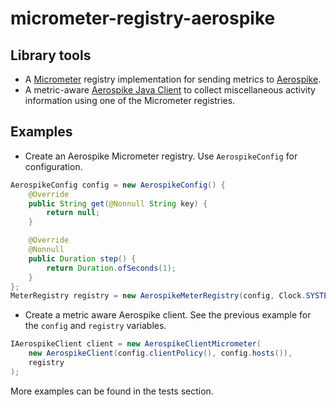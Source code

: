 # micrometer-registry-aerospike

## Library tools
* A [Micrometer](https://micrometer.io/) registry implementation for sending metrics to [Aerospike](https://aerospike.com/).
* A metric-aware [Aerospike Java Client](https://github.com/aerospike/aerospike-client-java) to collect miscellaneous activity information using one of the Micrometer registries.

## Examples
* Create an Aerospike Micrometer registry. Use `AerospikeConfig` for configuration.
```java
AerospikeConfig config = new AerospikeConfig() {
    @Override
    public String get(@Nonnull String key) {
        return null;
    }

    @Override
    @Nonnull
    public Duration step() {
        return Duration.ofSeconds(1);
    }
};
MeterRegistry registry = new AerospikeMeterRegistry(config, Clock.SYSTEM);
```

* Create a metric aware Aerospike client. See the previous example for the `config` and `registry` variables.
```java
IAerospikeClient client = new AerospikeClientMicrometer(
    new AerospikeClient(config.clientPolicy(), config.hosts()),
    registry
);
```

More examples can be found in the tests section.
